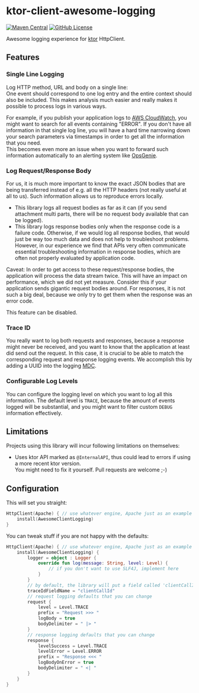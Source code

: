 # ktor-client-awesome-logging

[![Maven Central](https://img.shields.io/maven-central/v/com.linked-planet/ktor-client-awesome-logging.svg?label=maven%20central)](https://search.maven.org/search?q=g:%22com.linked-planet%22%20AND%20a:%22ktor-client-awesome-logging-saml%22)
[![GitHub License](https://img.shields.io/badge/license-Apache%20License%202.0-blue.svg?style=flat)](http://www.apache.org/licenses/LICENSE-2.0)

Awesome logging experience for [ktor][ktor] HttpClient.

## Features

### Single Line Logging

Log HTTP method, URL and body on a single line:  
One event should correspond to one log entry and the entire context should also be included. This makes
analysis much easier and really makes it possible to process logs in various ways.

For example, if you publish your application logs to [AWS CloudWatch][cloudwatch], you might want to search
for all events containing "ERROR". If you don't have all information in that single log line, you will have a
hard time narrowing down your search parameters via timestamps in order to get all the information that you need.  
This becomes even more an issue when you want to forward such information automatically to an alerting system
like [OpsGenie][opsgenie].

### Log Request/Response Body

For us, it is much more important to know the exact JSON bodies that are being transferred instead of e.g.
all the HTTP headers (not really useful at all to us). Such information allows us to reproduce errors locally.

- This library logs all request bodies as far as it can (if you send attachment multi parts, there will be no
  request body available that can be logged).
- This library logs response bodies only when the response code is a failure code. Otherwise, if we would log
  all response bodies, that would just be way too much data and does not help to troubleshoot problems. However,
  in our experience we find that APIs very often communicate essential troubleshooting information in response
  bodies, which are often not properly evaluated by application code.

Caveat: In order to get access to these request/response bodies, the application will process the data stream
twice. This will have an impact on performance, which we did not yet measure. Consider this if your application
sends gigantic request bodies around. For responses, it is not such a big deal, because we only try to get them
when the response was an error code.

This feature can be disabled.

### Trace ID

You really want to log both requests and responses, because a response might never be received, and you want
to know that the application at least did send out the request. In this case, it is crucial to be able to
match the corresponding request and response logging events. We accomplish this by adding a UUID into the
logging [MDC][mdc].

### Configurable Log Levels

You can configure the logging level on which you want to log all this information. The default level is `TRACE`,
because the amount of events logged will be substantial, and you might want to filter custom `DEBUG` information
effectively.

## Limitations

Projects using this library will incur following limitations on themselves:

- Uses ktor API marked as `@InternalAPI`, thus could lead to errors if using a more recent ktor version.  
  You might need to fix it yourself. Pull requests are welcome ;-)

## Configuration

This will set you straight:

```kotlin
HttpClient(Apache) { // use whatever engine, Apache just as an example
    install(AwesomeClientLogging)
}
```

You can tweak stuff if you are not happy with the defaults:

```kotlin
HttpClient(Apache) { // use whatever engine, Apache just as an example
    install(AwesomeClientLogging) {
        logger = object : Logger {
            override fun log(message: String, level: Level) {
                // if you don't want to use SLF4J, implement here
            }
        }
        // by default, the library will put a field called 'clientCallId' into the MDC
        traceIdFieldName = "clientCallId"
        // request logging defaults that you can change
        request {
            level = Level.TRACE
            prefix = "Request >>> "
            logBody = true
            bodyDelimiter = " |> "
        }
        // response logging defaults that you can change
        response {
            levelSuccess = Level.TRACE
            levelError = Level.ERROR
            prefix = "Response <<< "
            logBodyOnError = true
            bodyDelimiter = " <| "
        }
    }
}
```

[ktor]: https://ktor.io

[cloudwatch]: https://aws.amazon.com/cloudwatch

[opsgenie]: https://www.atlassian.com/software/opsgenie

[mdc]: https://logback.qos.ch/manual/mdc.html
